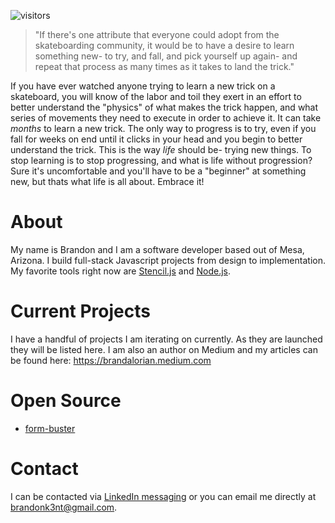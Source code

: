  ![visitors](https://visitor-badge.glitch.me/badge?page_id=brandalorian.brandalorian.issue.985717106465)
 
> "If there's one attribute that everyone could adopt from the skateboarding community, it would be to have a desire to learn something new- to try, and fall, and pick yourself up again- and repeat that process as many times as it takes to land the trick."

If you have ever watched anyone trying to learn a new trick on a skateboard, you will know of the labor and toil they exert in an effort to better understand 
the "physics" of what makes the trick happen, and what series of movements they need to execute in order to achieve it. It can take _months_ to learn a new 
trick. The only way to progress is to try, even if you fall for weeks on end until it clicks in your head and you begin to better understand the trick. 
This is the way *life* should be- trying new things. To stop learning is to stop progressing, and what is life without progression? Sure it's uncomfortable 
and you'll have to be a "beginner" at something new, but thats what life is all about. Embrace it!

# About
My name is Brandon and I am a software developer based out of Mesa, Arizona. I build full-stack Javascript projects from design to implementation. My favorite tools right now are [Stencil.js](https://stenciljs.com/) and [Node.js](https://nodejs.dev/).

# Current Projects
I have a handful of projects I am iterating on currently. As they are launched they will be listed here.
I am also an author on Medium and my articles can be found here: https://brandalorian.medium.com

# Open Source
- [form-buster](https://github.com/brandalorian/form-buster)

# Contact
I can be contacted via [LinkedIn messaging](https://www.linkedin.com/in/brandon-kent/) or you can email me directly at brandonk3nt@gmail.com.
